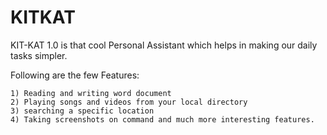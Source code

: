 # KITKAT

KIT-KAT 1.0 is that cool Personal Assistant which helps in making our daily tasks simpler.

Following are the few Features:
    
    1) Reading and writing word document
    2) Playing songs and videos from your local directory
    3) searching a specific location
    4) Taking screenshots on command and much more interesting features.
